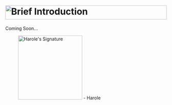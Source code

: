 # <a href="#"><picture><source media="(prefers-color-scheme: light)" srcset="https://user-images.githubusercontent.com/47141290/194553748-812004b9-7fd9-4826-8acb-0c9f002dd05f.svg"><source media="(prefers-color-scheme: dark)" srcset="https://user-images.githubusercontent.com/47141290/194553742-ff60043b-8324-4e60-a943-7189b11d3d24.svg"><img alt="Brief Introduction" title="Brief Introduction" width="100%" height="44" src="https://user-images.githubusercontent.com/47141290/194553748-812004b9-7fd9-4826-8acb-0c9f002dd05f.svg"></picture></a>
Coming Soon...


<figure title="Harole's Signature">
<img alt="Harole's Signature" title="Harole's Signature" width="200" src="https://user-images.githubusercontent.com/47141290/194127671-1d720896-257f-4ee0-b13e-d086d6909b26.svg">
<span>- Harole</span>
</figure>
